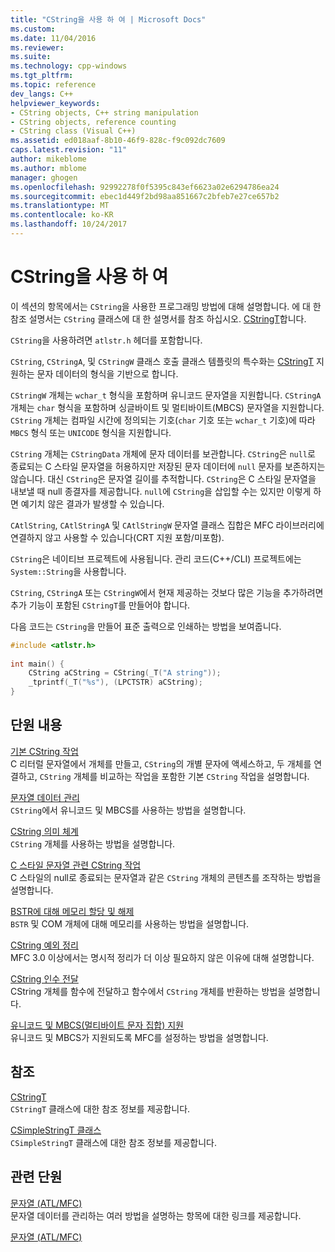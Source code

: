 ```yaml
---
title: "CString을 사용 하 여 | Microsoft Docs"
ms.custom: 
ms.date: 11/04/2016
ms.reviewer: 
ms.suite: 
ms.technology: cpp-windows
ms.tgt_pltfrm: 
ms.topic: reference
dev_langs: C++
helpviewer_keywords:
- CString objects, C++ string manipulation
- CString objects, reference counting
- CString class (Visual C++)
ms.assetid: ed018aaf-8b10-46f9-828c-f9c092dc7609
caps.latest.revision: "11"
author: mikeblome
ms.author: mblome
manager: ghogen
ms.openlocfilehash: 92992278f0f5395c843ef6623a02e6294786ea24
ms.sourcegitcommit: ebec1d449f2bd98aa851667c2bfeb7e27ce657b2
ms.translationtype: MT
ms.contentlocale: ko-KR
ms.lasthandoff: 10/24/2017
---
```

# <a name="using-cstring"></a>CString을 사용 하 여
이 섹션의 항목에서는 `CString`을 사용한 프로그래밍 방법에 대해 설명합니다. 에 대 한 참조 설명서는 `CString` 클래스에 대 한 설명서를 참조 하십시오. [CStringT](../atl-mfc-shared/reference/cstringt-class.md)합니다.  
  
 `CString`을 사용하려면 `atlstr.h` 헤더를 포함합니다.  
  
 `CString`, `CStringA`, 및 `CStringW` 클래스 호출 클래스 템플릿의 특수화는 [CStringT](../atl-mfc-shared/reference/cstringt-class.md) 지 원하는 문자 데이터의 형식을 기반으로 합니다.  
  
 `CStringW` 개체는 `wchar_t` 형식을 포함하며 유니코드 문자열을 지원합니다. `CStringA` 개체는 `char` 형식을 포함하며 싱글바이트 및 멀티바이트(MBCS) 문자열을 지원합니다. `CString` 개체는 컴파일 시간에 정의되는 기호(`char` 기호 또는 `wchar_t` 기호)에 따라 `MBCS` 형식 또는 `UNICODE` 형식을 지원합니다.  
  
 `CString` 개체는 `CStringData` 개체에 문자 데이터를 보관합니다. `CString`은 `null`로 종료되는 C 스타일 문자열을 허용하지만 저장된 문자 데이터에 `null` 문자를 보존하지는 않습니다. 대신 `CString`은 문자열 길이를 추적합니다. `CString`은 C 스타일 문자열을 내보낼 때 null 종결자를 제공합니다. `null`에 `CString`을 삽입할 수는 있지만 이렇게 하면 예기치 않은 결과가 발생할 수 있습니다.  
  
 `CAtlString`, `CAtlStringA` 및 `CAtlStringW` 문자열 클래스 집합은 MFC 라이브러리에 연결하지 않고 사용할 수 있습니다(CRT 지원 포함/미포함).  
  
 `CString`은 네이티브 프로젝트에 사용됩니다. 관리 코드(C++/CLI) 프로젝트에는 `System::String`을 사용합니다.  
  
 `CString`, `CStringA` 또는 `CStringW`에서 현재 제공하는 것보다 많은 기능을 추가하려면 추가 기능이 포함된 `CStringT`를 만들어야 합니다.  
  
 다음 코드는 `CString`을 만들어 표준 출력으로 인쇄하는 방법을 보여줍니다.  
  
```cpp  
#include <atlstr.h>  
  
int main() {  
    CString aCString = CString(_T("A string"));  
    _tprintf(_T("%s"), (LPCTSTR) aCString);  
}  
```  
  
## <a name="in-this-section"></a>단원 내용  
 [기본 CString 작업](../atl-mfc-shared/basic-cstring-operations.md)  
 C 리터럴 문자열에서 개체를 만들고, `CString`의 개별 문자에 액세스하고, 두 개체를 연결하고, `CString` 개체를 비교하는 작업을 포함한 기본 `CString` 작업을 설명합니다.  
  
 [문자열 데이터 관리](../atl-mfc-shared/string-data-management.md)  
 `CString`에서 유니코드 및 MBCS를 사용하는 방법을 설명합니다.  
  
 [CString 의미 체계](../atl-mfc-shared/cstring-semantics.md)  
 `CString` 개체를 사용하는 방법을 설명합니다.  
  
 [C 스타일 문자열 관련 CString 작업](../atl-mfc-shared/cstring-operations-relating-to-c-style-strings.md)  
 C 스타일의 null로 종료되는 문자열과 같은 `CString` 개체의 콘텐츠를 조작하는 방법을 설명합니다.  
  
 [BSTR에 대해 메모리 할당 및 해제](../atl-mfc-shared/allocating-and-releasing-memory-for-a-bstr.md)  
 `BSTR` 및 COM 개체에 대해 메모리를 사용하는 방법을 설명합니다.  
  
 [CString 예외 정리](../atl-mfc-shared/cstring-exception-cleanup.md)  
 MFC 3.0 이상에서는 명시적 정리가 더 이상 필요하지 않은 이유에 대해 설명합니다.  
  
 [CString 인수 전달](../atl-mfc-shared/cstring-argument-passing.md)  
 CString 개체를 함수에 전달하고 함수에서 `CString` 개체를 반환하는 방법을 설명합니다.  
  
 [유니코드 및 MBCS(멀티바이트 문자 집합) 지원](../atl-mfc-shared/unicode-and-multibyte-character-set-mbcs-support.md)  
 유니코드 및 MBCS가 지원되도록 MFC를 설정하는 방법을 설명합니다.  
  
## <a name="reference"></a>참조  
 [CStringT](../atl-mfc-shared/reference/cstringt-class.md)  
 `CStringT` 클래스에 대한 참조 정보를 제공합니다.  
  
 [CSimpleStringT 클래스](../atl-mfc-shared/reference/csimplestringt-class.md)  
 `CSimpleStringT` 클래스에 대한 참조 정보를 제공합니다.  
  
## <a name="related-sections"></a>관련 단원  
 [문자열 (ATL/MFC)](../atl-mfc-shared/strings-atl-mfc.md)  
 문자열 데이터를 관리하는 여러 방법을 설명하는 항목에 대한 링크를 제공합니다.  
  
 [문자열 (ATL/MFC)](../atl-mfc-shared/strings-atl-mfc.md)

